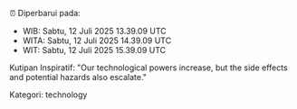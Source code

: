 ⏰ Diperbarui pada:
- WIB: Sabtu, 12 Juli 2025 13.39.09 UTC
- WITA: Sabtu, 12 Juli 2025 14.39.09 UTC
- WIT: Sabtu, 12 Juli 2025 15.39.09 UTC

Kutipan Inspiratif:
"Our technological powers increase, but the side effects and potential hazards also escalate."


Kategori: technology

